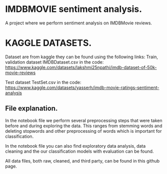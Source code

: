 # IMDBMOVIE sentiment analysis.
A project where we perform sentiment analysis on IMDBMovie reviews.
# KAGGLE DATASETS.
Dataset are from kaggle they can be found using the following links:
Train, validation dataset IMDBDataset.csv in the code: https://www.kaggle.com/datasets/lakshmi25npathi/imdb-dataset-of-50k-movie-reviews

Test dataset TestSet.csv in the code: https://www.kaggle.com/datasets/yasserh/imdb-movie-ratings-sentiment-analysis
## File explanation.
In the notebook file we perform several preprocessing steps that were taken before and during exploring the data. 
This ranges from stemming words and deleting stopwords and other preprocessing of words which is important for classification. 

In the notebook file you can also find exploratory data analysis, data cleaning and the our classification models with evaluation can be found.

All data files, both raw, cleaned, and third party, can be found in this github page.
